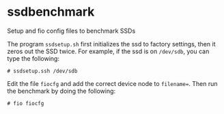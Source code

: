 ssdbenchmark
============

Setup and fio config files to benchmark SSDs

The program `ssdsetup.sh` first initializes the ssd to factory settings,
then it zeros out the SSD twice.  For example, if the ssd is on `/dev/sdb`,
you can type the following:


```
# ssdsetup.ssh /dev/sdb
```

Edit the file `fiocfg` and add the correct device node to `filename=`.  Then
run the benchmark by doing the following:

```
# fio fiocfg
```
